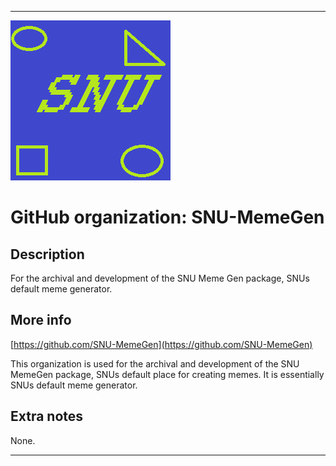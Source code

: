 
***

![SNU_blue_and_gold_legacy_icon.png failed to load. The file may be missing or corrupt. Check the file path for errors first.](/AdditionalInfo/1/SNU-MemeGen/SNU_blue_and_gold_legacy_icon.png)

# GitHub organization: SNU-MemeGen

## Description

For the archival and development of the SNU Meme Gen package, SNUs default meme generator.

## More info

[https://github.com/SNU-MemeGen](https://github.com/SNU-MemeGen)

This organization is used for the archival and development of the SNU MemeGen package, SNUs default place for creating memes. It is essentially SNUs default meme generator.

## Extra notes

None.

***
